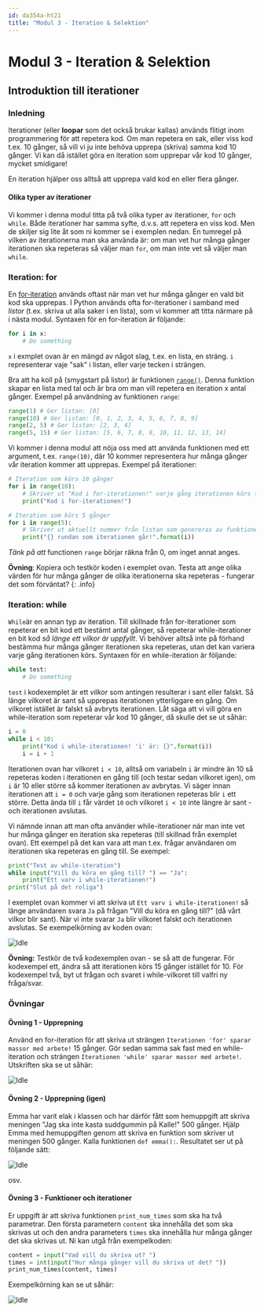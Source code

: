 ```yaml
---
id: da354a-ht21
title: "Modul 3 - Iteration & Selektion"
---
```


# Modul 3 - Iteration & Selektion

## Introduktion till iterationer

### Inledning

Iterationer (eller **loopar** som det också brukar kallas) används flitigt inom programmering för att repetera kod. Om man repetera en sak, eller viss kod t.ex. 10 gånger, så vill vi ju inte behöva upprepa (skriva) samma kod 10 gånger. Vi kan då istället göra en iteration som upprepar vår kod 10 gånger, mycket smidigare!

En iteration hjälper oss alltså att upprepa vald kod en eller flera gånger.

#### Olika typer av iterationer

Vi kommer i denna modul titta på två olika typer av iterationer, `for` och `while`. Både iterationer har samma syfte, d.v.s. att repetera en viss kod. Men de skiljer sig lite åt som ni kommer se i exemplen nedan. En tumregel på vilken av iterationerna man ska använda är: om man vet hur många gånger iterationen ska repeteras så väljer man `for`, om man inte vet så väljer man `while`.

### Iteration: for

En [for-iteration](https://docs.python.org/2/tutorial/controlflow.html#for-statements) används oftast när man vet hur många gånger en vald bit kod ska upprepas. I Python används ofta for-iterationer i samband med _listor_ (t.ex. skriva ut alla saker i en lista), som vi kommer att titta närmare på i nästa modul. Syntaxen för en for-iteration är följande:

```python
for i in x:
    # Do something
```

`x` i exmplet ovan är en mängd av något slag, t.ex. en lista, en sträng. `i` representerar vaje "sak" i listan, eller varje tecken i strängen.

Bra att ha koll på (smygstart på listor) är funktionen [`range()`](https://docs.python.org/2/library/functions.html#range). Denna funktion skapar en lista med tal och är bra om man vill repetera en iteration x antal gånger. Exempel på användning av funktionen `range`:

```python
range(1) # Ger listan: [0]
range(10) # Ger listan: [0, 1, 2, 3, 4, 5, 6, 7, 8, 9]
range(2, 5) # Ger listan: [2, 3, 4]
range(5, 15) # Ger listan: [5, 6, 7, 8, 9, 10, 11, 12, 13, 14]
```

Vi kommer i denna modul att nöja oss med att använda funktionen med ett argument, t.ex. `range(10)`, där 10 kommer representera hur många gånger vår iteration kommer att upprepas. Exempel på iterationer:

```python
# Iteration som körs 10 gånger
for i in range(10):
    # Skriver ut "Kod i for-iterationen!" varje gång iterationen körs (totalt 10 gånger)
    print("Kod i for-iterationen!")

# Iteration som körs 5 gånger
for i in range(5):
    # Skriver ut aktuellt nummer från listan som genereras av funktionen "range"
    print("{} rundan som iterationen går!".format(i))
```

_Tänk på att_ functionen `range` börjar räkna från 0, om inget annat anges.

__Övning__: Kopiera och testkör koden i exemplet ovan. Testa att ange olika värden för hur många gånger de olika iterationerna ska repeteras - fungerar det som förväntat?
{: .info}

### Iteration: while

`While`är en annan typ av iteration. Till skillnade från for-iterationer som repeterar en bit kod ett bestämt antal gånger, så repeterar while-iterationer en bit kod _så länge ett vilkor är uppfyllt_. Vi behöver alltså inte på förhand bestämma hur många gånger iterationen ska repeteras, utan det kan variera varje gång iterationen körs. Syntaxen för en while-iteration är följande:

```python
while test:
    # Do something
```

`test` i kodexemplet är ett _vilkor_ som antingen resulterar i sant eller falskt. Så länge vilkoret är sant så upprepas iterationen ytterliggare en gång. Om vilkoret istället är falskt så avbryts iterationen. Låt säga att vi vill göra en while-iteration som repeterar vår kod 10 gånger, då skulle det se ut såhär:

```python
i = 0
while i < 10:
    print("Kod i while-iterationen! 'i' är: {}".format(i))
    i = i + 1
```

Iterationen ovan har vilkoret `i < 10`, alltså om variabeln `i` är mindre än 10 så repeteras koden i iterationen en gång till (och testar sedan vilkoret igen), om `i` är 10 eller större så kommer iterationen av avbrytas. Vi säger innan iterationen att `i = 0` och varje gång som iterationen repeteras blir `i` ett större. Detta ända till `i` får värdet `10` och vilkoret `i < 10` inte längre är sant - och iterationen avslutas.

Vi nämnde innan att man ofta använder while-iterationer när man inte vet hur många gånger en iteration ska repeteras (till skillnad från exemplet ovan). Ett exempel på det kan vara att man t.ex. frågar användaren om iterationen ska repeteras en gång till. Se exempel:

```python
print("Test av while-iteration")
while input("Vill du köra en gång till? ") == "Ja":
    print("Ett varv i while-iterationen!")
print("Slut på det roliga")
```

I exemplet ovan kommer vi att skriva ut `Ett varv i while-iterationen!` så länge användaren svara `Ja` på frågan "Vill du köra en gång till?" (då vårt vilkor blir sant). När vi inte svarar `Ja` blir vilkoret falskt och iterationen avslutas. Se exempelkörning av koden ovan:

![Idle](../images/idle1.png)

__Övning:__ Testkör de två kodexemplen ovan - se så att de fungerar. För kodexempel ett, ändra så att iterationen körs 15 gånger istället för 10. För kodexempel två, byt ut frågan och svaret i while-vilkoret till valfri ny fråga/svar.

### Övningar

#### Övning 1 - Upprepning

Använd en for-iteration för att skriva ut strängen `Iterationen 'for' sparar massor med arbete!` 15 gånger. Gör sedan samma sak fast med en while-iteration och strängen `Iterationen 'while' sparar massor med arbete!`. Utskriften ska se ut såhär:

![Idle](../images/idle2.png)

#### Övning 2 - Upprepning (igen)

Emma har varit elak i klassen och har därför fått som hemuppgift att skriva meningen "Jag ska inte kasta suddgummin på Kalle!" 500 gånger. Hjälp Emma med hemuppgiften genom att skriva en funktion som skriver ut meningen 500 gånger. Kalla funktionen `def emma():`. Resultatet ser ut på följande sätt:

![Idle](../images/idle3.png)

osv.

#### Övning 3 - Funktioner och iterationer

Er uppgift är att skriva funktionen `print_num_times` som ska ha två parametrar. Den första parametern `content` ska innehålla det som ska skrivas ut och den andra parameters `times` ska innehålla hur många gånger det ska skrivas ut. Ni kan utgå från exempelkoden:

```python
content = input("Vad vill du skriva ut? ")
times = int(input("Hur många gånger vill du skriva ut det? "))
print_num_times(content, times)
```

Exempelkörning kan se ut såhär:

![Idle](../images/idle4.png)